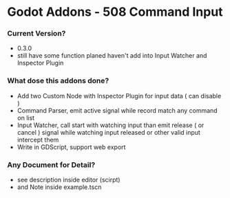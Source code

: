 # Godot Addons - 508 Command Input

### Current Version?

- 0.3.0
- still have some function planed haven't add into Input Watcher and Inspector Plugin

### What dose this addons done?

- Add two Custom Node with Inspector Plugin for input data ( can disable )
- Command Parser, emit active signal while record match any command on list
- Input Watcher, call start with watching input than emit release ( or cancel ) signal
    while watching input released or other valid input intercept them
- Write in GDScript, support web export

### Any Document for Detail?

- see description inside editor (scirpt)
- and Note inside example.tscn

